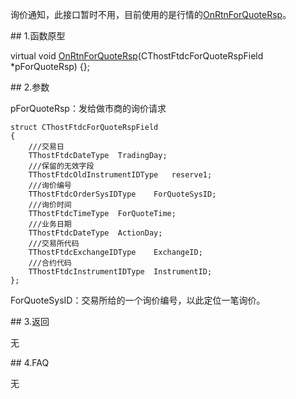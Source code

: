 <p>询价通知，此接口暂时不用，目前使用的是行情的<a href="../../../HQJK/CTHOSTFTDCMDSPI/ONRTNFORQUOTERSP/">OnRtnForQuoteRsp</a>。</p>
<span class="anchor" id="5f9c7383-e52c-41f6-8aef-f7a65d0f0dd4"></span>
## 1.函数原型
<p>virtual void <a href="../../../HQJK/CTHOSTFTDCMDSPI/ONRTNFORQUOTERSP/">OnRtnForQuoteRsp</a>(CThostFtdcForQuoteRspField *pForQuoteRsp) {};</p>
<span class="anchor" id="4e5c2499-aa85-41b0-b49f-330c95d59278"></span>
## 2.参数
<p>pForQuoteRsp：发给做市商的询价请求</p>
<pre><code>struct CThostFtdcForQuoteRspField
{
    ///交易日
    TThostFtdcDateType  TradingDay;
    ///保留的无效字段
    TThostFtdcOldInstrumentIDType   reserve1;
    ///询价编号
    TThostFtdcOrderSysIDType    ForQuoteSysID;
    ///询价时间
    TThostFtdcTimeType  ForQuoteTime;
    ///业务日期
    TThostFtdcDateType  ActionDay;
    ///交易所代码
    TThostFtdcExchangeIDType    ExchangeID;
    ///合约代码
    TThostFtdcInstrumentIDType  InstrumentID;
};
</code></pre>
<p>ForQuoteSysID：交易所给的一个询价编号，以此定位一笔询价。</p>
<span class="anchor" id="ff5151e3-3c6e-438b-a963-e7987080a1da"></span>
## 3.返回
<p>无</p>
<span class="anchor" id="32fcb20f-a48e-40f5-bc6c-69260ff10f60"></span>
## 4.FAQ
<p>无</p>
